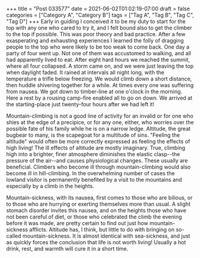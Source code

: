 +++
title = "Post 033577"
date = 2021-06-02T01:02:19-07:00
draft = false
categories = ["Category A", "Category B"]
tags = ["Tag A", "Tag B", "Tag C", "Tag D"]
+++
Early in guiding I conceived it to be my duty to start for the top with any one who cared to try it, and I felt bound also to get the climber to the top if possible. This was poor theory and bad practice. After a few exasperating and exhausting experiences I learned the folly of dragging people to the top who were likely to be too weak to come back. One day a party of four went up. Not one of them was accustomed to walking, and all had apparently lived to eat. After eight hard hours we reached the summit, where all four collapsed. A storm came on, and we were just leaving the top when daylight faded. It rained at intervals all night long, with the temperature a trifle below freezing. We would climb down a short distance, then huddle shivering together for a while. At times every one was suffering from nausea. We got down to timber-line at one o'clock in the morning. Here a rest by a rousing camp-fire enabled all to go on down. We arrived at the starting-place just twenty-four hours after we had left it!

Mountain-climbing is not a good line of activity for an invalid or for one who shies at the edge of a precipice, or for any one, either, who worries over the possible fate of his family while he is on a narrow ledge. Altitude, the great bugbear to many, is the scapegoat for a multitude of sins. "Feeling the altitude" would often be more correctly expressed as feeling the effects of high living! The ill effects of altitude are mostly imaginary. True, climbing high into a brighter, finer atmosphere diminishes the elastic clasp--the pressure of the air--and causes physiological changes. These usually are beneficial. Climbers who become ill through mountain-climbing would also become ill in hill-climbing. In the overwhelming number of cases the lowland visitor is permanently benefited by a visit to the mountains and especially by a climb in the heights.

Mountain-sickness, with its nausea, first comes to those who are bilious, or to those who are hurrying or exerting themselves more than usual. A slight stomach disorder invites this nausea, and on the heights those who have not been careful of diet, or those who celebrated the climb the evening before it was made, are pretty certain to find out just how mountain-sickness afflicts. Altitude has, I think, but little to do with bringing on so-called mountain-sickness. It is almost identical with sea-sickness, and just as quickly forces the conclusion that life is not worth living! Usually a hot drink, rest, and warmth will cure it in a short time.
